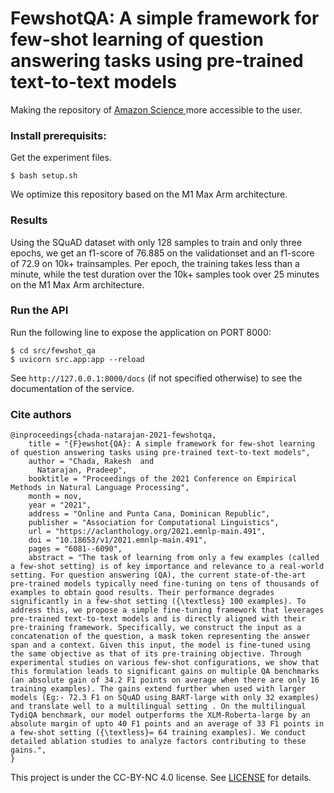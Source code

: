 # FewshotQA: A simple framework for few-shot learning of question answering tasks using pre-trained text-to-text models

Making the repository of [Amazon Science ](https://github.com/amazon-science/fewshotqa) more accessible to the user.

### Install prerequisits:
Get the experiment files.

```
$ bash setup.sh
```

We optimize this repository based on the M1 Max Arm architecture.

### Results
Using the SQuAD dataset with only 128 samples to train and only three epochs, we get an f1-score of $76.885$ on the validationset and an f1-score of $72.9$ on 10k+ trainsamples. 
Per epoch, the training takes less than a minute, while the test duration over the 10k+ samples took over 25 minutes on the M1 Max Arm architecture.


### Run the API

Run the following line to expose the application on PORT 8000:

```
$ cd src/fewshot_qa
$ uvicorn src.app:app --reload 
```

See ```http://127.0.0.1:8000/docs``` (if not specified otherwise) to see the documentation of the service.

### Cite authors

```
@inproceedings{chada-natarajan-2021-fewshotqa,
    title = "{F}ewshot{QA}: A simple framework for few-shot learning of question answering tasks using pre-trained text-to-text models",
    author = "Chada, Rakesh  and
      Natarajan, Pradeep",
    booktitle = "Proceedings of the 2021 Conference on Empirical Methods in Natural Language Processing",
    month = nov,
    year = "2021",
    address = "Online and Punta Cana, Dominican Republic",
    publisher = "Association for Computational Linguistics",
    url = "https://aclanthology.org/2021.emnlp-main.491",
    doi = "10.18653/v1/2021.emnlp-main.491",
    pages = "6081--6090",
    abstract = "The task of learning from only a few examples (called a few-shot setting) is of key importance and relevance to a real-world setting. For question answering (QA), the current state-of-the-art pre-trained models typically need fine-tuning on tens of thousands of examples to obtain good results. Their performance degrades significantly in a few-shot setting ({\textless} 100 examples). To address this, we propose a simple fine-tuning framework that leverages pre-trained text-to-text models and is directly aligned with their pre-training framework. Specifically, we construct the input as a concatenation of the question, a mask token representing the answer span and a context. Given this input, the model is fine-tuned using the same objective as that of its pre-training objective. Through experimental studies on various few-shot configurations, we show that this formulation leads to significant gains on multiple QA benchmarks (an absolute gain of 34.2 F1 points on average when there are only 16 training examples). The gains extend further when used with larger models (Eg:- 72.3 F1 on SQuAD using BART-large with only 32 examples) and translate well to a multilingual setting . On the multilingual TydiQA benchmark, our model outperforms the XLM-Roberta-large by an absolute margin of upto 40 F1 points and an average of 33 F1 points in a few-shot setting ({\textless}= 64 training examples). We conduct detailed ablation studies to analyze factors contributing to these gains.",
}
```
This project is under the CC-BY-NC 4.0 license. See [LICENSE](LICENSE) for details.
